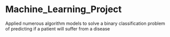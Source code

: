 # Machine_Learning_Project
Applied numerous algorithm models to solve a binary classification problem of predicting if a patient will suffer from a disease
